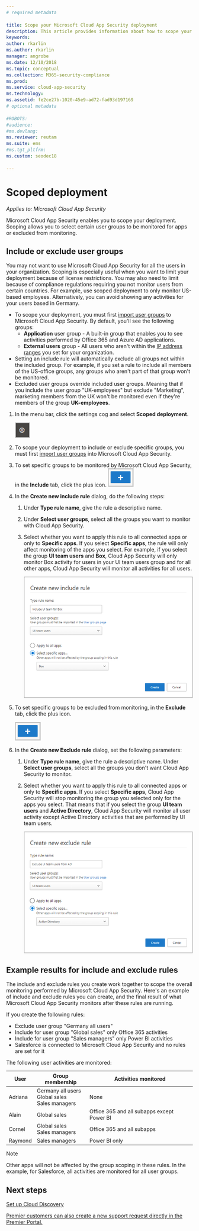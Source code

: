 ```yaml
---
# required metadata

title: Scope your Microsoft Cloud App Security deployment
description: This article provides information about how to scope your Cloud App Security deployment, including and excluding specific users or groups.
keywords:
author: rkarlin
ms.author: rkarlin
manager: angrobe
ms.date: 12/10/2018
ms.topic: conceptual
ms.collection: M365-security-compliance
ms.prod:
ms.service: cloud-app-security
ms.technology:
ms.assetid: fe2ce27b-1020-45e9-ad72-fad93d197169
# optional metadata

#ROBOTS:
#audience:
#ms.devlang:
ms.reviewer: reutam
ms.suite: ems
#ms.tgt_pltfrm:
ms.custom: seodec18

---
```

# Scoped deployment <a name="scoped-deployment"></a> 

*Applies to: Microsoft Cloud App Security*

Microsoft Cloud App Security enables you to scope your deployment. Scoping allows you to select certain user groups to be monitored for apps or excluded from monitoring.

## Include or exclude user groups

You may not want to use Microsoft Cloud App Security for all the users in your organization. Scoping is especially useful when you want to limit your deployment because of license restrictions. You may also need to limit because of compliance regulations requiring you not monitor users from certain countries. For example, use scoped deployment to only monitor US-based employees. Alternatively, you can avoid showing any activities for your users based in Germany.

- To scope your deployment, you must first [import user groups](user-groups.md) to Microsoft Cloud App Security. By default, you'll see the following groups:
    - **Application** user group -  A built-in group that enables you to see activities performed by Office 365 and Azure AD applications.
    - **External users** group - All users who aren't within the [IP address ranges](ip-tags.md) you set for your organization.
- Setting an include rule will automatically exclude all groups not within the included group. For example, if you set a rule to include all members of the US-office groups, any groups who aren't part of that group won't be monitored.
- Excluded user groups override included user groups. Meaning that if you include the user group "UK-employees" but exclude "Marketing", marketing members from the UK won't be monitored even if they're members of the group **UK-employees**.

1. In the menu bar, click the settings cog and select **Scoped deployment**.  

    ![settings icon](./media/settings-icon.png "settings icon")

2. To scope your deployment to include or exclude specific groups, you must first [import user groups](user-groups.md) into Microsoft Cloud App Security. 

3. To set specific groups to be monitored by Microsoft Cloud App Security, in the **Include** tab, click the plus icon. 
    ![icon](./media/plus-icon.png)

4. In the **Create new include rule** dialog, do the following steps:

    1. Under **Type rule name**, give the rule a descriptive name.
    2. Under **Select user groups**, select all the groups you want to monitor with Cloud App Security.
    3. Select whether you want to apply this rule to all connected apps or only to **Specific apps**. If you select **Specific apps**, the rule will only affect monitoring of the apps you select. For example, if you select the group **UI team users** and **Box**, Cloud App Security will only monitor Box activity for users in your UI team users group and for all other apps, Cloud App Security will monitor all activities for all users.
     
        ![include rule](./media/include-rule.png)

5. To set specific groups to be excluded from monitoring, in the **Exclude** tab, click the plus icon. 
    
   ![icon](./media/plus-icon.png)

6. In the **Create new Exclude rule** dialog, set the following parameters:

    1. Under **Type rule name**, give the rule a descriptive name.
    Under **Select user groups**, select all the groups you don't want Cloud App Security to monitor.
    2. Select whether you want to apply this rule to all connected apps or only to **Specific apps**. If you select **Specific apps**, Cloud App Security will stop monitoring the group you selected only for the apps you select. That means that if you select the group **UI team users** and **Active Directory**, Cloud App Security will monitor all user activity except Active Directory activities  that are performed by UI team users.
    
       ![exclude rule](./media/exclude-rule.png)

## Example results for include and exclude rules

The include and exclude rules you create work together to scope the overall monitoring performed by Microsoft Cloud App Security. Here's an example of include and exclude rules you can create, and the final result of what Microsoft Cloud App Security monitors after these rules are running.

If you create the following rules:

- Exclude user group "Germany all users"
- Include for user group "Global sales" only Office 365 activities
- Include for user group "Sales managers" only Power BI activities
- Salesforce is connected to Microsoft Cloud App Security and no rules are set for it

The following user activities are monitored:

|User|Group membership|Activities monitored|
|----|----|----|
|Adriana|Germany all users<br>Global sales<br>Sales managers|None|
|Alain|Global sales|Office 365 and all subapps except Power BI|
|Cornel|Global sales<br>Sales managers|Office 365 and all subapps|
|Raymond|Sales managers|Power BI only|

> [!NOTE] 
> Other apps will not be affected by the group scoping in these rules.
> In the example, for Salesforce, all activities are monitored for all user groups.

## Next steps  
[Set up Cloud Discovery](set-up-cloud-discovery.md)   

[Premier customers can also create a new support request directly in the Premier Portal.](https://premier.microsoft.com/)  
  
  
